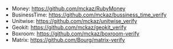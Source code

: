 - Money: https://github.com/mckaz/RubyMoney
- BusinessTime: https://github.com/mckaz/bussiness_time_verify
- Unitwise: https://github.com/mckaz/unitwise_verify
- Geokit: https://github.com/mckaz/geokit_verify
- Boxroom: https://github.com/mckaz/boxroom-verify
- Matrix: https://github.com/Bourg/matrix-verify